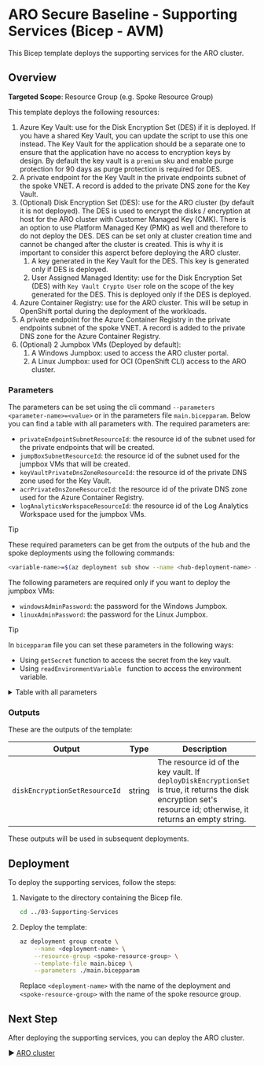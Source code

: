 # ARO Secure Baseline - Supporting Services (Bicep - AVM)

This Bicep template deploys the supporting services for the ARO cluster.

## Overview

**Targeted Scope**: Resource Group (e.g. Spoke Resource Group)

This template deploys the following resources:

1. Azure Key Vault: use for the Disk Encryption Set (DES) if it is deployed. If you have a shared Key Vault, you can update the script to use this one instead. The Key Vault for the application should be a separate one to ensure that the application have no access to encryption keys by design. By default the key vault is a `premium` sku and enable purge protection for 90 days as purge protection is required for DES.
1. A private endpoint for the Key Vault in the private endpoints subnet of the spoke VNET. A record is added to the private DNS zone for the Key Vault.
1. (Optional) Disk Encryption Set (DES): use for the ARO cluster (by default it is not deployed). The DES is used to encrypt the disks / encryption at host for the ARO cluster with Customer Managed Key (CMK). There is an option to use Platform Managed Key (PMK) as well and therefore to do not deploy the DES. DES can be set only at cluster creation time and cannot be changed after the cluster is created. This is why it is important to consider this asperct before deploying the ARO cluster.
    1. A key generated in the Key Vault for the DES. This key is generated only if DES is deployed.
    1. User Assigned Managed Identity: use for the Disk Encryption Set (DES) with `Key Vault Crypto User` role on the scope of the key generated for the DES. This is deployed only if the DES is deployed.
1. Azure Container Registry: use for the ARO cluster. This will be setup in OpenShift portal during the deployment of the workloads.
1. A private endpoint for the Azure Container Registry in the private endpoints subnet of the spoke VNET. A record is added to the private DNS zone for the Azure Container Registry.
1. (Optional) 2 Jumpbox VMs (Deployed by default):
    1. A Windows Jumpbox: used to access the ARO cluster portal.
    1. A Linux Jumpbox: used for OCI (OpenShift CLI) access to the ARO cluster.

### Parameters

The parameters can be set using the cli command `--parameters <parameter-name>=<value>` or in the parameters file `main.bicepparam`. Below you can find a table with all parameters with. The required parameters are:

- `privateEndpointSubnetResourceId`: the resource id of the subnet used for the private endpoints that will be created.
- `jumpBoxSubnetResourceId`: the resource id of the subnet used for the jumpbox VMs that will be created.
- `keyVaultPrivateDnsZoneResourceId`: the resource id of the private DNS zone used for the Key Vault.
- `acrPrivateDnsZoneResourceId`: the resource id of the private DNS zone used for the Azure Container Registry.
- `logAnalyticsWorkspaceResourceId`: the resource id of the Log Analytics Workspace used for the jumpbox VMs.

> [!TIP]
> These required parameters can be get from the outputs of the hub and the spoke deployments using the following commands:
>
> ```bash
> <variable-name>=$(az deployment sub show --name <hub-deployment-name> --query properties.outputs.<output-name>.value -o tsv)
> ```

The following parameters are required only if you want to deploy the jumpbox VMs:

- `windowsAdminPassword`: the password for the Windows Jumpbox.
- `linuxAdminPassword`: the password for the Linux Jumpbox.

> [!TIP]
> In `bicepparam` file you can set these parameters in the following ways:
> - Using `getSecret` function to access the secret from the key vault.
> - Using `readEnvironmentVariable ` function to access the environment variable.

<details>
<summary>Table with all parameters</summary>

| Name               | Type   | Description                                                                                                                                                                                                 | Default Value                 |
|--------------------|--------|-------------------------------------------------------------------------------------------------------------------------------------------------------------------------------------------------------------|-------------------------------|
| `workloadName`     | string | The name of the workload. Defaults to aro-lza.                                                                                                                                                                 | `aro-lza`                       |
| `location`         | string | The location of the resources. Defaults to the deployment location.                                                                                                                                        | `deployment().location`       |
| `env`              | string | The type of environment. Defaults to DEV.                                                                                                                                                                  | `DEV`                       |
| `hash`             | string | The hash to be added to every name like resource, subnet, etc. If not set, a unique string is generated for resources with global name based on its resource group id. The size of the hash is 5 characters. | `null` (optional parameter)   |
| `tags`             | object | The tags to apply to the resources. Defaults to an object with the environment and workload name.                                                                                                          | Object with `environment`, `workload`, and optionally `hash` |
| `enableAvmTelemetry` | bool | Enable Azure Verified Modules (AVM) telemetry. Defaults to true.                                                                                                                                           | `true`                        |
| `privateEndpointSubnetResourceId` | string | The resource id of the subnet where the private endpoint will be created. | |
| `jumpBoxSubnetResourceId`        | string | The resource id of the subnet where the jump box will be created.    | |
| `keyVaultPrivateDnsZoneResourceId` | string | The resource id of the private DNS zone for the key vault.          | |
| `acrPrivateDnsZoneResourceId`    | string | The resource id of the private DNS zone for the container registry.  | |
| `keyVaultName`                    | string          | The name of the key vault. Defaults to the naming convention `<abbreviation-key-vault><workloadName><lower-case-env><location-short>[<hash>]`.                                                                                | `generateUniqueGlobalName('keyVault', workloadName, env, location, null, hash, [resourceGroup().id], 5, 24, false)`|
| `keyVaultSku`                     | keyVaultSkuType | The SKU of the key vault. Defaults to premium.                                                                                                                                                                                 | `'premium'`                                                                                         |
| `enablePurgeProtection`           | bool            | Enable purge protection. Defaults to true. If disk encryption set is enabled, it is set to true as it is required by the cluster.                                                                                              | `true || deployDiskEncryptionSet`                                                                   |
| `softDeleteRetentionInDays`       | int             | The number of days to retain soft deleted keys. Defaults to 90.                                                                                                                                                               | `90`                                                                                                |
| `enableVaultForDeployment`        | bool            | Property to specify whether Azure Virtual Machines are permitted to retrieve certificates stored as secrets from the key vault. Defaults to false.                                                                             | `false`                                                                                             |
| `enableVaultForTemplateDeployment` | bool            | Property to specify whether Azure Resource Manager is permitted to retrieve secrets from the key vault. Defaults to false.                                                                                                     | `false`                                                                                             |
| `enableVaultForDiskEncryption`    | bool            | Property to specify whether Azure Disk Encryption is permitted to retrieve secrets from the key vault. Defaults to true.                                                                                                        | `true`                                                                                              |
| `keys`                            | keyType[]       | The key to be created in the key vault. Defaults to an empty array. If deployDiskEncryptionSet is set to true, a key for disk encryption set will be created.                                                                  | `[]`                                                                                                |
| `secrets`                         | array           |                                                                                                                                                                                                                               |                                                                                                     |
| `keyVaultPrivateEndpointName`     | string          | The name of the private endpoint for the key vault. Defaults to the naming convention `<abbreviation-private-endpoint>-<key-vault-name>`.                                                                                      | `generateResourceNameFromParentResourceName('privateEndpoint', keyVaultName, null, hash)`           |
| `deployDiskEncryptionSet`                        | bool       | Flag to determine if the disk encryption set should be deployed. Defaults to false.                                                                                                                                           | `false`                                                                                              |
| `diskEncryptionSetName`                          | string     | The name of the disk encryption set. Defaults to the naming convention `<abbreviation-disk-encryption-set>-<workloadName>-<lower-case-env>-<location-short>[-<hash>]`.                                                     | `generateResourceName('diskEncryptionSet', workloadName, env, location, null, hash)`                |
| `userManagedIdentityToAccessDiskEncryptionSetKeyName` | string | The name of the user managed identity to access the key vault for the disk encryption set. Defaults to the naming convention `<abbreviation-user-managed-identity>-<disk-encryption-set-name>[-<hash>]`.              | `generateResourceNameFromParentResourceName('userManagedIdentity', diskEncryptionSetName, null, hash)`|
| `diskEncryptionSetEncryptionType`               | string     | The type of encryption to be used for the disk encryption set. Defaults to `EncryptionAtRestWithCustomerKey`. Currently `ConfidentialVmEncryptedWithCustomerKey` is not supported by the AVM template.                     | `'EncryptionAtRestWithCustomerKey'`                                                                |
| `diskEncryptionSetKey`                           | keyType    | The key to be created in the key vault for the disk encryption set. Defaults to an empty array.                                                                                                                             | `{ name: generateResourceNameFromParentResourceName('keyVaultKey', diskEncryptionSetName, null, hash), kty: 'RSA', keySize: 2048, rotationPolicy: { attributes: { expiryTime: 'P2Y' }, lifetimeActions: [ { action: { type: 'Rotate' }, trigger: { timeBeforeExpiry: 'P2M' } }, { action: { type: 'Notify' }, trigger: { timeBeforeExpiry: 'P30D' } } ] } }` |
| `containerRegistryName`                   | string                  | The name of the container registry. Defaults to the naming convention `<abbreviation-container-registry>-<workloadName>-<lower-case-env>-<location-short>[-<hash>]`.                                                      | `generateUniqueGlobalName('containerRegistry', workloadName, env, location, null, hash, [resourceGroup().id], 5, 50, false)`|
| `containerRegistrySku`                    | containerRegistrySkuType | The SKU of the container registry. Defaults to Premium.                                                                                                                                                                        | `'Premium'`                                                                                         |
| `containerRegistryPrivateEndpointName`    | string                  | The name of the private endpoint for the container registry. Defaults to the naming convention `<abbreviation-private-endpoint>-<container-registry-name>`.                                                                | `generateResourceNameFromParentResourceName('privateEndpoint', containerRegistryName, null, hash)`  |
| `deployWindowsJumpbox`      | bool                  | Flag to determine if the Windows VM should be deployed. Defaults to true.                                                                                                                                                     | `true`                                                                                              |
| `windowsVMName`             | string                | The name of the Windows virtual machine. Defaults to the naming convention `<abbreviation-virtual-machine><workloadName>-<lower-case-env>-<location-short>-win-jbx[-<hash>]`.                                                  | `generateResourceName('virtualMachine', workloadName, env, location, 'win-jbx', hash)`              |
| `windowsVMComputerName`     | string                | The name of the Windows virtual machine computer. Defaults to the naming convention `<take(workloadName, 7)>-win-jbx`.                                                                                                         | `'${take(workloadName, 7)}-win-jbx'`                                                               |
| `imageReferenceWindows`     | imageReferenceType    | The image reference for the Windows VM.                                                                                                                                                                                        | `{ offer: 'WindowsServer', publisher: 'MicrosoftWindowsServer', sku: '2022-datacenter-azure-edition', version: 'latest' }` |
| `windowsVMSize`             | string                | The size of the Windows virtual machine. Defaults to Standard_B2ms.                                                                                                                                                            | `'Standard_B2ms'`                                                                                  |
| `windowsAdminUsername`      | string                | The username of the local administrator account for the Windows virtual machine. Defaults to arolzauser.                                                                                                                        | `'arolzauser'`                                                                                     |
| `windowsAdminPassword`      | string                | The password for the local administrator account for the Windows virtual machine.                                                                                                                                              |                                                                                                     |
| `windowsNicConfigurations`  | nicConfigurationType[] | The NIC configurations for the Windows virtual machine. Defaults to a single NIC configuration with the name `ipconfig01` and the subnet resource id of the jump box subnet.                                                   | `[ { deleteOptions: 'Delete', ipConfigurations: [ { name: 'ipconfig01', subnetResourceId: jumpBoxSubnetResourceId } ], nicSuffix: '-nic-01', enableAcceleratedNetworking: false } ]` |
| `windowsOsDiskConfiguration` | osDiskType           | The OS disk configuration for the Windows virtual machine. Defaults to a managed disk with a storage account type of Standard_LRS.                                                                                             | `{ createOption: 'FromImage', deleteOption: 'Delete', managedDisk: { storageAccountType: 'Standard_LRS' }, diskSizeGB: 128 }` |
| `deployLinuxJumpbox`          | bool                  | Flag to determine if the Linux VM should be deployed. Defaults to true.                                                                                                                                                       | `true`                                                                                              |
| `linuxVMName`                 | string                | The name of the Linux virtual machine. Defaults to the naming convention `<abbreviation-virtual-machine><workloadName>-<lower-case-env>-<location-short>-lnx-jbx[-<hash>]`.                                                    | `generateResourceName('virtualMachine', workloadName, env, location, 'lnx-jbx', hash)`              |
| `linuxVMComputerName`         | string                | The name of the Linux virtual machine computer. Defaults to the naming convention `<take(workloadName, 7)>-lnx-jbx`.                                                                                                           | `'${take(workloadName, 7)}-lnx-jbx'`                                                               |
| `imageReferenceLinux`         | imageReferenceType    | The image reference for the Linux VM.                                                                                                                                                                                        | `{ offer: '0001-com-ubuntu-server-jammy', publisher: 'Canonical', sku: '22_04-lts-gen2', version: 'latest' }` |
| `linuxVMSize`                 | string                | The size of the Linux virtual machine. Defaults to Standard_B2ms.                                                                                                                                                            | `'Standard_B2ms'`                                                                                  |
| `linuxAdminUsername`          | string                | The username of the local administrator account for the Linux virtual machine. Defaults to arolzauser.                                                                                                                        | `'arolzauser'`                                                                                     |
| `linuxAdminPassword`          | string                | The password for the local administrator account for the Linux virtual machine.                                                                                                                                              |                                                                                                     |
| `linuxNicConfigurations`      | nicConfigurationType[] | The NIC configurations for the Linux virtual machine. Defaults to a single NIC configuration with the name `ipconfig01` and the subnet resource id of the jump box subnet.                                                   | `[ { deleteOptions: 'Delete', ipConfigurations: [ { name: 'ipconfig01', subnetResourceId: jumpBoxSubnetResourceId } ], nicSuffix: '-nic-01', enableAcceleratedNetworking: false } ]` |
| `linuxOsDiskConfiguration`    | osDiskType           | The OS disk configuration for the Linux virtual machine. Defaults to a managed disk with a storage account type of Standard_LRS.                                                                                             | `{ createOption: 'FromImage', deleteOption: 'Delete', managedDisk: { storageAccountType: 'Standard_LRS' }, diskSizeGB: 128 }` |
| `logAnalyticsWorkspaceResourceId` | string            | The Log Analytics Workspace resource id. This is required to enable monitoring.                                                                                                                                              |                                                                                                     |
</details>

### Outputs

These are the outputs of the template:

| Output                        | Type    | Description                                                                                   |
|-------------------------------|---------|-----------------------------------------------------------------------------------------------|
| `diskEncryptionSetResourceId`  | string  | The resource id of the key vault. If `deployDiskEncryptionSet` is true, it returns the disk encryption set's resource id; otherwise, it returns an empty string. |

These outputs will be used in subsequent deployments.

## Deployment

To deploy the supporting services, follow the steps:

1. Navigate to the directory containing the Bicep file.

    ```bash
    cd ../03-Supporting-Services
    ```

1. Deploy the template:

    ```bash
    az deployment group create \
        --name <deployment-name> \
        --resource-group <spoke-resource-group> \
        --template-file main.bicep \
        --parameters ./main.bicepparam
    ```

    Replace `<deployment-name>` with the name of the deployment and `<spoke-resource-group>` with the name of the spoke resource group.

## Next Step

After deploying the supporting services, you can deploy the ARO cluster.

:arrow_forward: [ARO cluster](../04-ARO/README.md)
